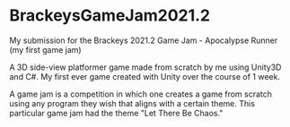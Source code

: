 # BrackeysGameJam2021.2
My submission for the Brackeys 2021.2 Game Jam - Apocalypse Runner (my first game jam)

A 3D side-view platformer game made from scratch by me using Unity3D and C#. My first ever game created with Unity over the course of 1 week.

A game jam is a competition in which one creates a game from scratch using any program they wish that aligns with a certain theme. This particular game jam had the theme "Let There Be Chaos."
